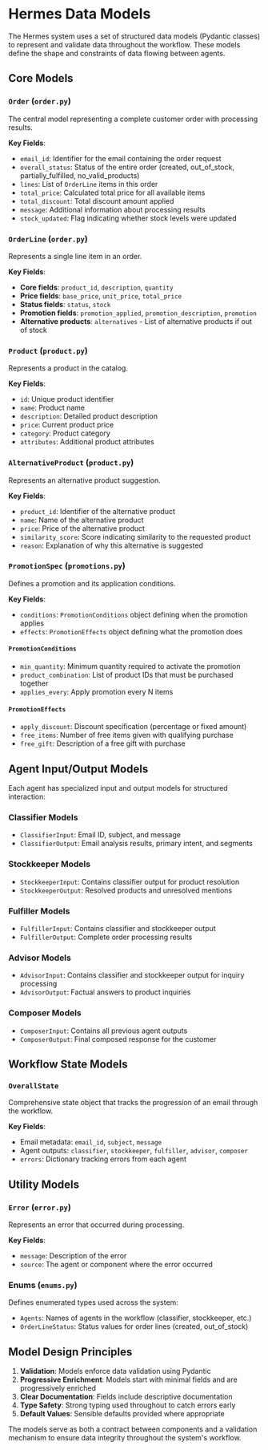 # Hermes Data Models

The Hermes system uses a set of structured data models (Pydantic classes) to represent and validate data throughout the workflow. These models define the shape and constraints of data flowing between agents.

## Core Models

### `Order` (`order.py`)

The central model representing a complete customer order with processing results.

**Key Fields**:
- `email_id`: Identifier for the email containing the order request
- `overall_status`: Status of the entire order (created, out_of_stock, partially_fulfilled, no_valid_products)
- `lines`: List of `OrderLine` items in this order
- `total_price`: Calculated total price for all available items
- `total_discount`: Total discount amount applied
- `message`: Additional information about processing results
- `stock_updated`: Flag indicating whether stock levels were updated

### `OrderLine` (`order.py`)

Represents a single line item in an order.

**Key Fields**:
- **Core fields**: `product_id`, `description`, `quantity` 
- **Price fields**: `base_price`, `unit_price`, `total_price`
- **Status fields**: `status`, `stock`
- **Promotion fields**: `promotion_applied`, `promotion_description`, `promotion`
- **Alternative products**: `alternatives` - List of alternative products if out of stock

### `Product` (`product.py`)

Represents a product in the catalog.

**Key Fields**:
- `id`: Unique product identifier
- `name`: Product name
- `description`: Detailed product description
- `price`: Current product price
- `category`: Product category
- `attributes`: Additional product attributes

### `AlternativeProduct` (`product.py`)

Represents an alternative product suggestion.

**Key Fields**:
- `product_id`: Identifier of the alternative product
- `name`: Name of the alternative product
- `price`: Price of the alternative product
- `similarity_score`: Score indicating similarity to the requested product
- `reason`: Explanation of why this alternative is suggested

### `PromotionSpec` (`promotions.py`)

Defines a promotion and its application conditions.

**Key Fields**:
- `conditions`: `PromotionConditions` object defining when the promotion applies
- `effects`: `PromotionEffects` object defining what the promotion does

#### `PromotionConditions`
- `min_quantity`: Minimum quantity required to activate the promotion
- `product_combination`: List of product IDs that must be purchased together
- `applies_every`: Apply promotion every N items

#### `PromotionEffects`
- `apply_discount`: Discount specification (percentage or fixed amount)
- `free_items`: Number of free items given with qualifying purchase
- `free_gift`: Description of a free gift with purchase

## Agent Input/Output Models

Each agent has specialized input and output models for structured interaction:

### Classifier Models
- `ClassifierInput`: Email ID, subject, and message
- `ClassifierOutput`: Email analysis results, primary intent, and segments

### Stockkeeper Models
- `StockkeeperInput`: Contains classifier output for product resolution
- `StockkeeperOutput`: Resolved products and unresolved mentions

### Fulfiller Models
- `FulfillerInput`: Contains classifier and stockkeeper output
- `FulfillerOutput`: Complete order processing results

### Advisor Models
- `AdvisorInput`: Contains classifier and stockkeeper output for inquiry processing
- `AdvisorOutput`: Factual answers to product inquiries

### Composer Models
- `ComposerInput`: Contains all previous agent outputs
- `ComposerOutput`: Final composed response for the customer

## Workflow State Models

### `OverallState`

Comprehensive state object that tracks the progression of an email through the workflow.

**Key Fields**:
- Email metadata: `email_id`, `subject`, `message`
- Agent outputs: `classifier`, `stockkeeper`, `fulfiller`, `advisor`, `composer`
- `errors`: Dictionary tracking errors from each agent

## Utility Models

### `Error` (`error.py`)

Represents an error that occurred during processing.

**Key Fields**:
- `message`: Description of the error
- `source`: The agent or component where the error occurred

### Enums (`enums.py`)

Defines enumerated types used across the system:

- `Agents`: Names of agents in the workflow (classifier, stockkeeper, etc.)
- `OrderLineStatus`: Status values for order lines (created, out_of_stock)

## Model Design Principles

1. **Validation**: Models enforce data validation using Pydantic
2. **Progressive Enrichment**: Models start with minimal fields and are progressively enriched
3. **Clear Documentation**: Fields include descriptive documentation
4. **Type Safety**: Strong typing used throughout to catch errors early
5. **Default Values**: Sensible defaults provided where appropriate

The models serve as both a contract between components and a validation mechanism to ensure data integrity throughout the system's workflow. 